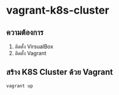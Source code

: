 # vagrant-k8s-cluster

## ความต้องการ
1. ติดตั้ง VirsualBox
2. ติดตั้ง Vagrant

## สร้าง K8S Cluster ด้วย Vagrant
```
vagrant up
```
